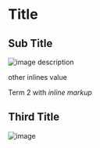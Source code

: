 # Title

## Sub Title


![image description](https://img.blog.com/1.png)


other inlines value


Term 2 with *inline markup*


## Third Title

![image](https://img.blog.com/2.png)
